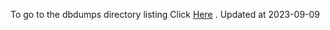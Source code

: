 To go to the dbdumps directory listing Click [Here](https://ipfs.io/ipfs/bafkreicek6mvwhksixfc36n6mqzjpuxtknwhxaj52ok5wyv2ty7qmyjbma) . Updated at 2023-09-09